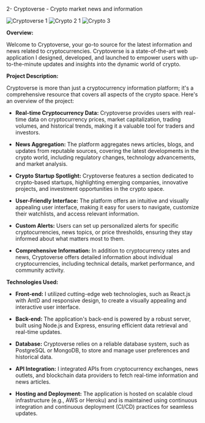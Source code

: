 2- Cryptoverse - Crypto market news and information

![Cryptoverse 1](https://github.com/TurrabH/Cryptoverse/assets/151545901/1f685c96-e24c-4184-a2ea-8f28cbe821bc)
![Crypto 2 1](https://github.com/TurrabH/Cryptoverse/assets/151545901/4116bdee-f93e-4cc2-bae5-8ddd33069818)
![Crypto 3](https://github.com/TurrabH/Cryptoverse/assets/151545901/d4cd12d5-d868-4c91-b151-09048e288672)



**Overview:**

Welcome to Cryptoverse, your go-to source for the latest information and news related to cryptocurrencies. Cryptoverse is a state-of-the-art web application I designed, developed, and launched to empower users with up-to-the-minute updates and insights into the dynamic world of crypto.

**Project Description:**

Cryptoverse is more than just a cryptocurrency information platform; it's a comprehensive resource that covers all aspects of the crypto space. Here's an overview of the project:

- **Real-time Cryptocurrency Data:** Cryptoverse provides users with real-time data on cryptocurrency prices, market capitalization, trading volumes, and historical trends, making it a valuable tool for traders and investors.
    
- **News Aggregation:** The platform aggregates news articles, blogs, and updates from reputable sources, covering the latest developments in the crypto world, including regulatory changes, technology advancements, and market analysis.
    
- **Crypto Startup Spotlight:** Cryptoverse features a section dedicated to crypto-based startups, highlighting emerging companies, innovative projects, and investment opportunities in the crypto space.
    
- **User-Friendly Interface:** The platform offers an intuitive and visually appealing user interface, making it easy for users to navigate, customize their watchlists, and access relevant information.
    
- **Custom Alerts:** Users can set up personalized alerts for specific cryptocurrencies, news topics, or price thresholds, ensuring they stay informed about what matters most to them.
    
- **Comprehensive Information:** In addition to cryptocurrency rates and news, Cryptoverse offers detailed information about individual cryptocurrencies, including technical details, market performance, and community activity.
    

**Technologies Used:**

- **Front-end:** I utilized cutting-edge web technologies, such as React.js with AntD and responsive design, to create a visually appealing and interactive user interface.
    
- **Back-end:** The application's back-end is powered by a robust server, built using Node.js and Express, ensuring efficient data retrieval and real-time updates.
    
- **Database:** Cryptoverse relies on a reliable database system, such as PostgreSQL or MongoDB, to store and manage user preferences and historical data.
    
- **API Integration:** I integrated APIs from cryptocurrency exchanges, news outlets, and blockchain data providers to fetch real-time information and news articles.
    
- **Hosting and Deployment:** The application is hosted on scalable cloud infrastructure (e.g., AWS or Heroku) and is maintained using continuous integration and continuous deployment (CI/CD) practices for seamless updates.


